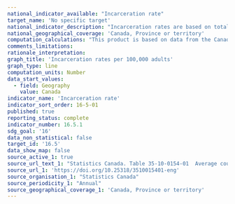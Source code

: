 ```yaml
---
national_indicator_available: "Incarceration rate"
target_name: 'No specific target'
national_indicator_description: "Incarceration rates are based on total actual-in counts, as well as population estimates provided by Demography Division of Statistics Canada."
national_geographical_coverage: 'Canada, Province or territory'
computation_calculations: "This product is based on data from the Canadian Centre for Justice and Community Safety Statistics (CCJS) Corrections Key Indicator Report for Adults. Fiscal year (April 1 through March 31). Due to rounding, figures may not add to totals. These data are administrative data. Although the Corrections Key Indicator Report attempts to standardize the way in which data are reported, limitations due to differences among jurisdictional operations may restrict uniform application of the definitions in some situations. For this reason, inter-jurisdictional comparisons of the data should be made with caution."
comments_limitations:
rationale_interpretation:
graph_title: 'Incarceration rates per 100,000 adults'
graph_type: line
computation_units: Number
data_start_values:
  - field: Geography
    value: Canada
indicator_name: 'Incarceration rate'
indicator_sort_order: 16-5-01
published: true
reporting_status: complete
indicator_number: 16.5.1
sdg_goal: '16'
data_non_statistical: false
target_id: '16.5'
data_show_map: false
source_active_1: true
source_url_text_1: "Statistics Canada. Table 35-10-0154-01  Average counts of adults in provincial and territorial correctional programs"
source_url_1: 'https://doi.org/10.25318/3510015401-eng'
source_organisation_1: "Statistics Canada"
source_periodicity_1: "Annual"
source_geographical_coverage_1: 'Canada, Province or territory'
---
```

